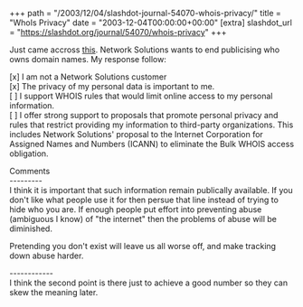 +++
path = "/2003/12/04/slashdot-journal-54070-whois-privacy/"
title = "WhoIs Privacy"
date = "2003-12-04T00:00:00+00:00"
[extra]
slashdot_url = "https://slashdot.org/journal/54070/whois-privacy"
+++

<p>Just came accross <a href="http://www.internetprivacyadvocate.org/ProtectYourPersonalInfo.htm"> this</a>. Network Solutions wants to end publicising who owns domain names. My response follow:</p>
<p>[x] I am not a Network Solutions customer<br>[x] The privacy of my personal data is important to me.<br>[ ] I support WHOIS rules that would limit online access to my personal information.<br>[ ] I offer strong support to proposals that promote personal privacy and rules that restrict providing my information to third-party organizations. This includes Network Solutions' proposal to the Internet Corporation for Assigned Names and Numbers (ICANN) to eliminate the Bulk WHOIS access obligation.</p>
<p>Comments<br>---------<br>I think it is important that such information remain publically available. If you don't like what people use it for then persue that line instead of trying to hide who you are. If enough people put effort into preventing abuse (ambiguous I know) of "the internet" then the problems of abuse will be diminished.</p>
<p>Pretending you don't exist will leave us all worse off, and make tracking down abuse harder.</p>
<p>------------<br>I think the second point is there just to achieve a good number so they can skew the meaning later.</p>

